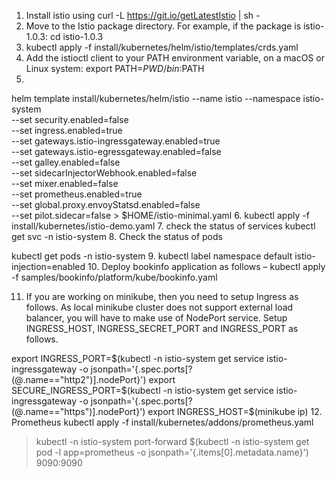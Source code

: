 1.	Install istio using curl -L https://git.io/getLatestIstio | sh -
2.	Move to the Istio package directory. For example, if the package is istio-1.0.3:
cd istio-1.0.3
3.	kubectl apply -f install/kubernetes/helm/istio/templates/crds.yaml
4.	Add the istioctl client to your PATH environment variable, on a macOS or Linux system:
export PATH=$PWD/bin:$PATH
5.	
helm template install/kubernetes/helm/istio --name istio --namespace istio-system \
  --set security.enabled=false \
  --set ingress.enabled=true \
  --set gateways.istio-ingressgateway.enabled=true \
  --set gateways.istio-egressgateway.enabled=false \
  --set galley.enabled=false \
  --set sidecarInjectorWebhook.enabled=false \
  --set mixer.enabled=false \
  --set prometheus.enabled=true \
  --set global.proxy.envoyStatsd.enabled=false \
  --set pilot.sidecar=false > $HOME/istio-minimal.yaml
6.	kubectl apply -f install/kubernetes/istio-demo.yaml
7.	check the status of services
kubectl get svc -n istio-system
8.	Check the status of pods

kubectl get pods -n istio-system
9.	kubectl label namespace default istio-injection=enabled
10.	Deploy bookinfo application as follows –
kubectl apply -f samples/bookinfo/platform/kube/bookinfo.yaml
 
11.	If you are working on minikube, then you need to setup Ingress as follows.
As local minikube cluster does not support external load balancer, you will have to make use of NodePort service. Setup INGRESS_HOST, INGRESS_SECRET_PORT and INGRESS_PORT as follows.

export INGRESS_PORT=$(kubectl -n istio-system get service istio-ingressgateway -o jsonpath='{.spec.ports[?(@.name=="http2")].nodePort}')
export SECURE_INGRESS_PORT=$(kubectl -n istio-system get service istio-ingressgateway -o jsonpath='{.spec.ports[?(@.name=="https")].nodePort}')
export INGRESS_HOST=$(minikube ip)
12.	
Prometheus 
kubectl apply -f install/kubernetes/addons/prometheus.yaml
> kubectl -n istio-system port-forward $(kubectl -n istio-system get pod -l app=prometheus -o jsonpath='{.items[0].metadata.name}') 9090:9090
